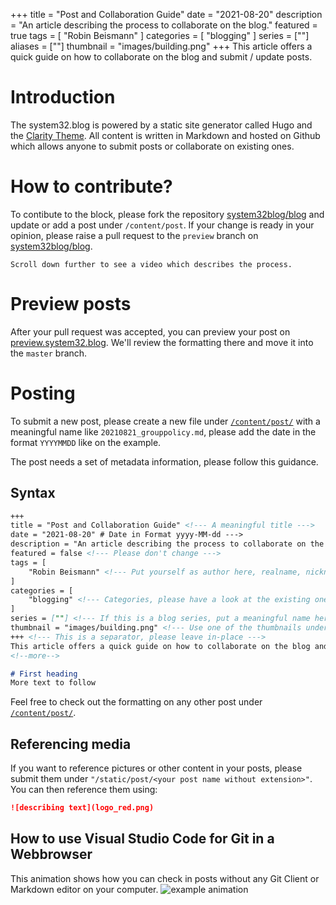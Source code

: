 +++
title = "Post and Collaboration Guide"
date = "2021-08-20"
description = "An article describing the process to collaborate on the blog."
featured = true
tags = [
    "Robin Beismann"
]
categories = [
    "blogging"
]
series = [""]
aliases = [""]
thumbnail = "images/building.png"
+++
This article offers a quick guide on how to collaborate on the blog and submit / update posts.
<!--more-->

# Introduction
The system32.blog is powered by a static site generator called Hugo and the [Clarity Theme](https://github.com/chipzoller/hugo-clarity).
All content is written in Markdown and hosted on Github which allows anyone to submit posts or collaborate on existing ones.

# How to contribute?
To contibute to the block, please fork the repository [system32blog/blog](https://github.com/system32blog/blog) and update or add a post under `/content/post`.
If your change is ready in your opinion, please raise a pull request to the `preview` branch on [system32blog/blog](https://github.com/system32blog/blog).

`Scroll down further to see a video which describes the process.`

# Preview posts
After your pull request was accepted, you can preview your post on [preview.system32.blog](https://preview.system32.blog).
We'll review the formatting there and move it into the `master` branch.

# Posting
To submit a new post, please create a new file under [`/content/post/`](https://github.com/system32blog/blog/tree/preview/content/post) with a meaningful name like `20210821_grouppolicy.md`, please add the date in the format `YYYYMMDD` like on the example.

The post needs a set of metadata information, please follow this guidance.
## Syntax
```markdown
+++
title = "Post and Collaboration Guide" <!--- A meaningful title --->
date = "2021-08-20" # Date in Format yyyy-MM-dd --->
description = "An article describing the process to collaborate on the blog." <!--- A short description for the search engine --->
featured = false <!--- Please don't change --->
tags = [
    "Robin Beismann" <!--- Put yourself as author here, realname, nickname or github username is fine --->
]
categories = [
    "blogging" <!--- Categories, please have a look at the existing ones or invent a new one if there is none that fits --->
]
series = [""] <!--- If this is a blog series, put a meaningful name here, otherwise leave empty --->
thumbnail = "images/building.png" <!--- Use one of the thumbnails under /images/ or submit a new one. Please note that you need to have the rights on it. --->
+++ <!--- This is a separator, please leave in-place --->
This article offers a quick guide on how to collaborate on the blog and submit / update posts. <!--- The preview line the start page, please leave the next line in-place --->
<!--more--> 

# First heading
More text to follow
```

Feel free to check out the formatting on any other post under [`/content/post/`](https://github.com/system32blog/blog/tree/preview/content/post).

## Referencing media
If you want to reference pictures or other content in your posts, please submit them under ``"/static/post/<your post name without extension>"``.
You can then reference them using:
```markdown
![describing text](logo_red.png)
```

## How to use Visual Studio Code for Git in a Webbrowser
This animation shows how you can check in posts without any Git Client or Markdown editor on your computer.
![example animation](howtopost.gif)